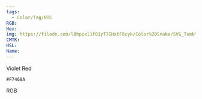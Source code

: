 ```yaml
---
tags:
  - Color/Tag/NTC
RGB:
Hex:
img: https://filedn.com/l0hpzxl1f01yT7GHxtF8cyk/Color%20Snake/SVG_Tumb%20Mass%20No%20Name/F7468A.svg
CMYK:
HSL:
Name:
---
```

Violet Red
```palette
#F7468A
```
RGB
